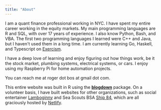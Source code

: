 ```yaml
---
title: "About"
---
```


I am a quant finance professional working in NYC.  I have spent my entire career working in the equity markets.  My main programming languages are R and SQL, with over 17 years of experience.  I also know Python, Bash, and VBA.  The first two programming languages I learned were C++ and Java, but I haven't used them in a long time.  I am currently learning Go, Haskell, and Typescript on [Exercism](https://exercism.org/).

I have a deep love of learning and enjoy figuring out how things work, be it the stock market, plumbing systems, electrical systems, or cars.  I enjoy using my Raspberry Pi for home automation projects.

You can reach me at roger dot bos at gmail dot com.

This entire website was built in R using the [**blogdown**](https://github.com/rstudio/blogdown) package.  On a volunteer basis, I have built websites for other organizations, such as social entertainer [Lamboginny](https://www.lamboginny.org) and Sea Scouts BSA [Ship 84](https://www.ship84.com), which are all graciously hosted by [Netlify](https://www.netlify.com/).
